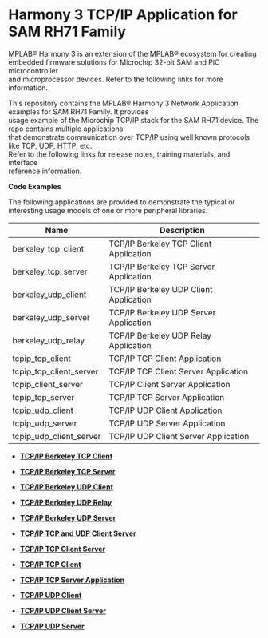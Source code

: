 # Harmony 3 TCP/IP Application for SAM RH71 Family

MPLAB® Harmony 3 is an extension of the MPLAB® ecosystem for creating<br />embedded firmware solutions for Microchip 32-bit SAM and PIC microcontroller<br />and microprocessor devices. Refer to the following links for more information.

This repository contains the MPLAB® Harmony 3 Network Application examples for SAM RH71 Family. It provides<br />usage example of the Microchip TCP/IP stack for the SAM RH71 device. The repo contains multiple applications<br />that demonstrate communication over TCP/IP using well known protocols like TCP, UDP, HTTP, etc.<br />Refer to the following links for release notes, training materials, and interface<br />reference information.

**Code Examples**

The following applications are provided to demonstrate the typical or interesting usage models of one or more peripheral libraries.

|Name|Description|
|----|-----------|
|berkeley\_tcp\_client|TCP/IP Berkeley TCP Client Application|
|berkeley\_tcp\_server|TCP/IP Berkeley TCP Server Application|
|berkeley\_udp\_client|TCP/IP Berkeley UDP Client Application|
|berkeley\_udp\_server|TCP/IP Berkeley UDP Server Application|
|berkeley\_udp\_relay|TCP/IP Berkeley UDP Relay Application|
|tcpip\_tcp\_client|TCP/IP TCP Client Application|
|tcpip\_tcp\_client\_server|TCP/IP TCP Client Server Application|
|tcpip\_client\_server|TCP/IP Client Server Application|
|tcpip\_tcp\_server|TCP/IP TCP Server Application|
|tcpip\_udp\_client|TCP/IP UDP Client Application|
|tcpip\_udp\_server|TCP/IP UDP Server Application|
|tcpip\_udp\_client\_server|TCP/IP UDP Client Server Application|

-   **[TCP/IP Berkeley TCP Client](GUID-BD3BFAB4-7646-463F-97F8-9417E91E7DED.md)**  

-   **[TCP/IP Berkeley TCP Server](GUID-B7C9E0D6-2470-4653-9181-B2CADFD132FF.md)**  

-   **[TCP/IP Berkeley UDP Client](GUID-F1C5A8B9-AB46-4B38-891A-9B7185655401.md)**  

-   **[TCP/IP Berkeley UDP Relay](GUID-93AC0C1F-A6DD-4F66-9111-E3DC10F6213D.md)**  

-   **[TCP/IP Berkeley UDP Server](GUID-517C60F0-B192-4205-B716-3F53FD91D5F5.md)**  

-   **[TCP/IP TCP and UDP Client Server](GUID-9DF407D0-778C-40EC-B721-7F0D0887A63E.md)**  

-   **[TCP/IP TCP Client Server](GUID-959C59A9-E7B7-483C-8492-5D0AE5D4ACC7.md)**  

-   **[TCP/IP TCP Client](GUID-9DFE47FC-DBAA-4D0A-9425-CF8496EEDDB3.md)**  

-   **[TCP/IP TCP Server Application](GUID-7EEB2DE7-6892-4F06-923B-4D357E1B665D.md)**  

-   **[TCP/IP UDP Client](GUID-A6982514-CD3E-4FD8-B3D5-1AA2BA867854.md)**  

-   **[TCP/IP UDP Client Server](GUID-00D34270-FF66-489D-B2E8-5F93DBECE004.md)**  

-   **[TCP/IP UDP Server](GUID-A3671E8F-80A3-42D2-8340-CEAA062AD221.md)**  


